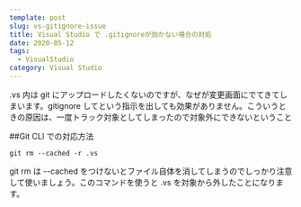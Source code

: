 ```yaml
---
template: post
slug: vs-gitignore-issue
title: Visual Studio で .gitignoreが効かない場合の対処
date: 2020-05-12
tags:
  - VisualStudio
category: Visual Studio
---
```


.vs 内は git にアップロードしたくないのですが、なぜが変更画面にでてきてしまいます。gitignore してという指示を出しても効果がありません。こういうときの原因は、一度トラック対象としてしまったので対象外にできないということ

##Git CLI での対応方法

`git rm --cached -r .vs`

git rm は --cached をつけないとファイル自体を消してしまうのでしっかり注意して使いましょう。このコマンドを使うと .vs を対象から外したことになります。
